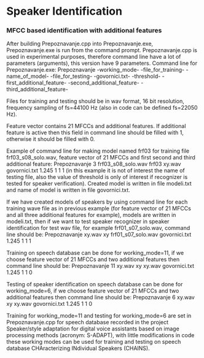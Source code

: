 # Speaker Identification
### MFCC based identification with additional features

After building Prepoznavanje.cpp into Prepoznavanje.exe, Prepoznavanje.exe is run from the command prompt.
Prepoznavanje.cpp is used in experimental purposes, therefore command line have a lot of parameters (arguments), this version have 9 parameters. Command line for Prepoznavanje.exe:
Prepoznavanje -working_mode- -file_for_training- -name_of_model- -file_for_testing- -govornici.txt- -threshold- -first_additional_feature- -second_additional_feature- -third_additional_feature-

Files for training and testing should be in wav format, 16 bit resolution, frequency sampling of fs=44100 Hz (also in code can be defined fs=22050 Hz).

Feature vector contains 21 MFCCs and additional features.
If additional feature is active then this field in command line should be filled with 1, otherwise it should be filled with 0.

Example of command line for making model named frf03 for training file frf03_s08_solo.wav, feature vector of 21 MFCCs and first second and third additional feature:
Prepoznavanje 3 frf03_s08_solo.wav frf03 xy.wav govornici.txt 1.245 1 1 1
(in this example it is not of interest the name of testing file, also the value of threshold is only of interest if recognizer is tested for speaker verification). Created model is written in file modeli.txt and name of model is written in file govornici.txt.

If we have created models of speakers by using command line for each training wave file as in previous example (for feature vector of 21 MFCCs and all three additional features for example), models are written in modeli.txt, then if we want to test speaker recognizer in speaker identification for test wav file, for example frf01_s07_solo.wav, command line should be:
Prepoznavanje xy.wav xy frf01_s07_solo.wav govornici.txt 1.245 1 1 1

Training on speech database can be done for working_mode=11, if we choose feature vector of 21 MFCCs and two additional features then command line should be: Prepoznavanje 11 xy.wav xy xy.wav govornici.txt 1.245 1 1 0

Testing of speaker identification on speech database can be done for working_mode=6, if we choose feature vector of 21 MFCCs and two additional features then command line should be: Prepoznavanje 6 xy.wav xy xy.wav govornici.txt 1.245 1 1 0

Training for working_mode=11 and testing for working_mode=6 are set in Prepoznavanje.cpp for speech database recorded in the project Speaker/style adaptation for digital voice assistants based on image processing methods (acronym: S-ADAPT), with little modifications in code these working modes can be used for training and testing on speech database CHAracterizing INdividual Speakers (CHAINS).
